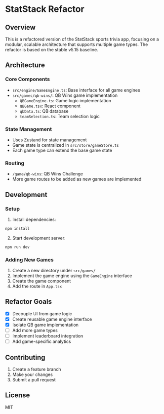 # StatStack Refactor

## Overview
This is a refactored version of the StatStack sports trivia app, focusing on a modular, scalable architecture that supports multiple game types. The refactor is based on the stable v5.15 baseline.

## Architecture

### Core Components
- `src/engine/GameEngine.ts`: Base interface for all game engines
- `src/games/qb-wins/`: QB Wins game implementation
  - `QBGameEngine.ts`: Game logic implementation
  - `QBGame.tsx`: React component
  - `qbData.ts`: QB database
  - `teamSelection.ts`: Team selection logic

### State Management
- Uses Zustand for state management
- Game state is centralized in `src/store/gameStore.ts`
- Each game type can extend the base game state

### Routing
- `/game/qb-wins`: QB Wins Challenge
- More game routes to be added as new games are implemented

## Development

### Setup
1. Install dependencies:
```bash
npm install
```

2. Start development server:
```bash
npm run dev
```

### Adding New Games
1. Create a new directory under `src/games/`
2. Implement the game engine using the `GameEngine` interface
3. Create the game component
4. Add the route in `App.tsx`

## Refactor Goals
- [x] Decouple UI from game logic
- [x] Create reusable game engine interface
- [x] Isolate QB game implementation
- [ ] Add more game types
- [ ] Implement leaderboard integration
- [ ] Add game-specific analytics

## Contributing
1. Create a feature branch
2. Make your changes
3. Submit a pull request

## License
MIT
